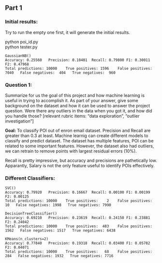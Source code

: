 ## Part 1
### Initial results:
Try to run the empty one first, it will generate the initial results.

python poi_id.py  
python tester.py
```
GaussianNB()
Accuracy: 0.25560	Precision: 0.18481	Recall: 0.79800	F1: 0.30011	F2: 0.47968
Total predictions: 10000	True positives: 1596	False positives: 7040	False negatives:  404	True negatives:  960
```
### Question 1:
Summarize for us the goal of this project and how machine learning is useful in trying to accomplish it. As part of your answer, give some background on the dataset and how it can be used to answer the project question. Were there any outliers in the data when you got it, and how did you handle those?  [relevant rubric items: “data exploration”, “outlier investigation”]

**Goal:** To classify POI out of enron email dataset. Precision and Recall are greater than 0.3 at least. Machine learnig can create different models to classify and predict dataset. The dataset has multiple features, POI can be related to some important features. However, the dataset also had outliers, we can retrain to remove points with largest residual errors (10%).

Recall is pretty impressive, but accuracy and precisions are pathetically low. Apparantly, Salary is not the only feature useful to identify POIs effectively.

### Different Classifiers:
```
SVC()
Accuracy: 0.79920	Precision: 0.16667	Recall: 0.00100	F1: 0.00199	F2: 0.00125
Total predictions: 10000	True positives:    2	False positives:   10	False negatives: 1998	True negatives: 7990
```
```
DecisionTreeClassifier()
Accuracy: 0.69210	Precision: 0.23619	Recall: 0.24150	F1: 0.23881	F2: 0.24042
Total predictions: 10000	True positives:  483	False positives: 1562	False negatives: 1517	True negatives: 6438
```
```
KMeans(n_clusters=2)
Accuracy: 0.77840	Precision: 0.19318	Recall: 0.03400	F1: 0.05782	F2: 0.04071
Total predictions: 10000	True positives:   68	False positives:  284	False negatives: 1932	True negatives: 7716
```
  



